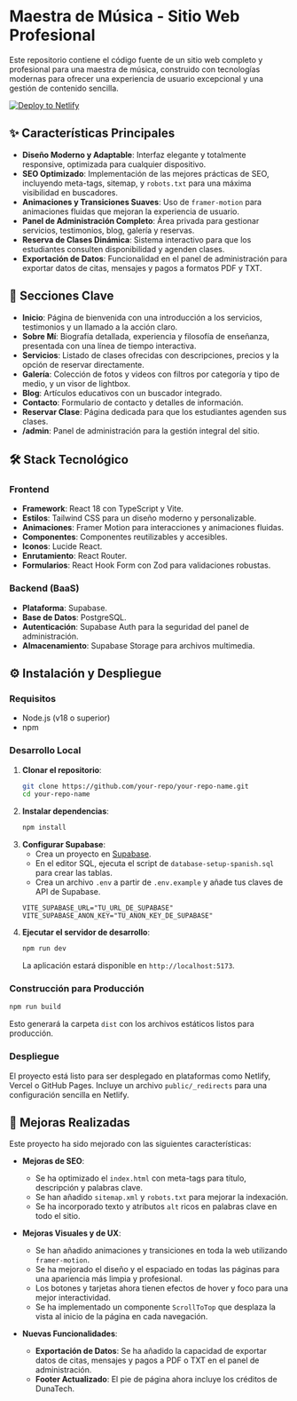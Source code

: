# Maestra de Música - Sitio Web Profesional

Este repositorio contiene el código fuente de un sitio web completo y profesional para una maestra de música, construido con tecnologías modernas para ofrecer una experiencia de usuario excepcional y una gestión de contenido sencilla.

[![Deploy to Netlify](https://www.netlify.com/img/deploy/button.svg)](https://app.netlify.com/start/deploy?repository=https://github.com/your-repo/your-repo-name) <!-- Reemplazar con el enlace real -->

## ✨ Características Principales

- **Diseño Moderno y Adaptable**: Interfaz elegante y totalmente responsive, optimizada para cualquier dispositivo.
- **SEO Optimizado**: Implementación de las mejores prácticas de SEO, incluyendo meta-tags, sitemap, y `robots.txt` para una máxima visibilidad en buscadores.
- **Animaciones y Transiciones Suaves**: Uso de `framer-motion` para animaciones fluidas que mejoran la experiencia de usuario.
- **Panel de Administración Completo**: Área privada para gestionar servicios, testimonios, blog, galería y reservas.
- **Reserva de Clases Dinámica**: Sistema interactivo para que los estudiantes consulten disponibilidad y agenden clases.
- **Exportación de Datos**: Funcionalidad en el panel de administración para exportar datos de citas, mensajes y pagos a formatos PDF y TXT.

## 🚀 Secciones Clave

- **Inicio**: Página de bienvenida con una introducción a los servicios, testimonios y un llamado a la acción claro.
- **Sobre Mí**: Biografía detallada, experiencia y filosofía de enseñanza, presentada con una línea de tiempo interactiva.
- **Servicios**: Listado de clases ofrecidas con descripciones, precios y la opción de reservar directamente.
- **Galería**: Colección de fotos y videos con filtros por categoría y tipo de medio, y un visor de lightbox.
- **Blog**: Artículos educativos con un buscador integrado.
- **Contacto**: Formulario de contacto y detalles de información.
- **Reservar Clase**: Página dedicada para que los estudiantes agenden sus clases.
- **/admin**: Panel de administración para la gestión integral del sitio.

## 🛠️ Stack Tecnológico

### Frontend
- **Framework**: React 18 con TypeScript y Vite.
- **Estilos**: Tailwind CSS para un diseño moderno y personalizable.
- **Animaciones**: Framer Motion para interacciones y animaciones fluidas.
- **Componentes**: Componentes reutilizables y accesibles.
- **Iconos**: Lucide React.
- **Enrutamiento**: React Router.
- **Formularios**: React Hook Form con Zod para validaciones robustas.

### Backend (BaaS)
- **Plataforma**: Supabase.
- **Base de Datos**: PostgreSQL.
- **Autenticación**: Supabase Auth para la seguridad del panel de administración.
- **Almacenamiento**: Supabase Storage para archivos multimedia.

## ⚙️ Instalación y Despliegue

### Requisitos
- Node.js (v18 o superior)
- npm

### Desarrollo Local
1.  **Clonar el repositorio**:
    ```bash
    git clone https://github.com/your-repo/your-repo-name.git
    cd your-repo-name
    ```
2.  **Instalar dependencias**:
    ```bash
    npm install
    ```
3.  **Configurar Supabase**:
    - Crea un proyecto en [Supabase](https://supabase.com/).
    - En el editor SQL, ejecuta el script de `database-setup-spanish.sql` para crear las tablas.
    - Crea un archivo `.env` a partir de `.env.example` y añade tus claves de API de Supabase.
    ```env
    VITE_SUPABASE_URL="TU_URL_DE_SUPABASE"
    VITE_SUPABASE_ANON_KEY="TU_ANON_KEY_DE_SUPABASE"
    ```
4.  **Ejecutar el servidor de desarrollo**:
    ```bash
    npm run dev
    ```
    La aplicación estará disponible en `http://localhost:5173`.

### Construcción para Producción
```bash
npm run build
```
Esto generará la carpeta `dist` con los archivos estáticos listos para producción.

### Despliegue
El proyecto está listo para ser desplegado en plataformas como Netlify, Vercel o GitHub Pages. Incluye un archivo `public/_redirects` para una configuración sencilla en Netlify.

## 🎨 Mejoras Realizadas

Este proyecto ha sido mejorado con las siguientes características:

- **Mejoras de SEO**: 
  - Se ha optimizado el `index.html` con meta-tags para título, descripción y palabras clave.
  - Se han añadido `sitemap.xml` y `robots.txt` para mejorar la indexación.
  - Se ha incorporado texto y atributos `alt` ricos en palabras clave en todo el sitio.

- **Mejoras Visuales y de UX**: 
  - Se han añadido animaciones y transiciones en toda la web utilizando `framer-motion`.
  - Se ha mejorado el diseño y el espaciado en todas las páginas para una apariencia más limpia y profesional.
  - Los botones y tarjetas ahora tienen efectos de hover y foco para una mejor interactividad.
  - Se ha implementado un componente `ScrollToTop` que desplaza la vista al inicio de la página en cada navegación.

- **Nuevas Funcionalidades**:
  - **Exportación de Datos**: Se ha añadido la capacidad de exportar datos de citas, mensajes y pagos a PDF o TXT en el panel de administración.
  - **Footer Actualizado**: El pie de página ahora incluye los créditos de DunaTech.
